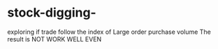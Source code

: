 # stock-digging-
exploring if trade follow the index of Large order purchase volume 
The result is NOT WORK WELL EVEN 
